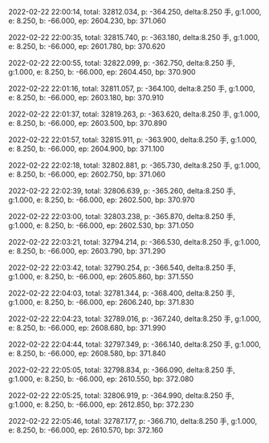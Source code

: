2022-02-22 22:00:14, total: 32812.034, p: -364.250, delta:8.250 手, g:1.000, e: 8.250, b: -66.000, ep: 2604.230, bp: 371.060

2022-02-22 22:00:35, total: 32815.740, p: -363.180, delta:8.250 手, g:1.000, e: 8.250, b: -66.000, ep: 2601.780, bp: 370.620

2022-02-22 22:00:55, total: 32822.099, p: -362.750, delta:8.250 手, g:1.000, e: 8.250, b: -66.000, ep: 2604.450, bp: 370.900

2022-02-22 22:01:16, total: 32811.057, p: -364.100, delta:8.250 手, g:1.000, e: 8.250, b: -66.000, ep: 2603.180, bp: 370.910

2022-02-22 22:01:37, total: 32819.263, p: -363.620, delta:8.250 手, g:1.000, e: 8.250, b: -66.000, ep: 2603.500, bp: 370.890

2022-02-22 22:01:57, total: 32815.911, p: -363.900, delta:8.250 手, g:1.000, e: 8.250, b: -66.000, ep: 2604.900, bp: 371.100

2022-02-22 22:02:18, total: 32802.881, p: -365.730, delta:8.250 手, g:1.000, e: 8.250, b: -66.000, ep: 2602.750, bp: 371.060

2022-02-22 22:02:39, total: 32806.639, p: -365.260, delta:8.250 手, g:1.000, e: 8.250, b: -66.000, ep: 2602.500, bp: 370.970

2022-02-22 22:03:00, total: 32803.238, p: -365.870, delta:8.250 手, g:1.000, e: 8.250, b: -66.000, ep: 2602.530, bp: 371.050

2022-02-22 22:03:21, total: 32794.214, p: -366.530, delta:8.250 手, g:1.000, e: 8.250, b: -66.000, ep: 2603.790, bp: 371.290

2022-02-22 22:03:42, total: 32790.254, p: -366.540, delta:8.250 手, g:1.000, e: 8.250, b: -66.000, ep: 2605.860, bp: 371.550

2022-02-22 22:04:03, total: 32781.344, p: -368.400, delta:8.250 手, g:1.000, e: 8.250, b: -66.000, ep: 2606.240, bp: 371.830

2022-02-22 22:04:23, total: 32789.016, p: -367.240, delta:8.250 手, g:1.000, e: 8.250, b: -66.000, ep: 2608.680, bp: 371.990

2022-02-22 22:04:44, total: 32797.349, p: -366.140, delta:8.250 手, g:1.000, e: 8.250, b: -66.000, ep: 2608.580, bp: 371.840

2022-02-22 22:05:05, total: 32798.834, p: -366.090, delta:8.250 手, g:1.000, e: 8.250, b: -66.000, ep: 2610.550, bp: 372.080

2022-02-22 22:05:25, total: 32806.919, p: -364.990, delta:8.250 手, g:1.000, e: 8.250, b: -66.000, ep: 2612.850, bp: 372.230

2022-02-22 22:05:46, total: 32787.177, p: -366.710, delta:8.250 手, g:1.000, e: 8.250, b: -66.000, ep: 2610.570, bp: 372.160
